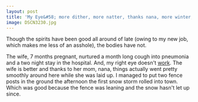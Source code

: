 ```yaml
---
layout: post
title: 'My Eye&#58; more dither, more natter, thanks nana, more winter, more pneumonia.'
image: DSCN3230.jpg
---
```


Though the spirits have been good all around of late (owing to my new job, which makes me less of an asshole), the bodies have not.

<!--more-->
The wife, 7 months pregnant, nurtured a month long cough into pneumonia and a two night stay in the hospital.  And, my right eye
doesn't <a href="http://en.wikipedia.org/wiki/Central_serous_retinopathy">work</a>.  The wife is better and thanks to her mom, nana,
things actually went pretty smoothly around here while she was laid up.  I managed to put two fence posts in the ground the afternoon
the first snow storm rolled into town.  Which was good because the fence was leaning and the snow hasn't let up since.
